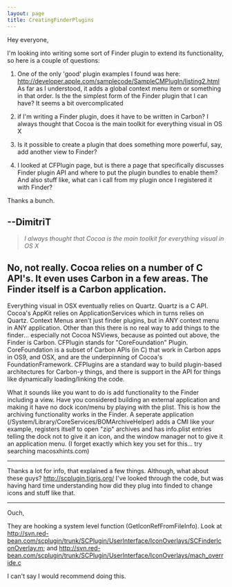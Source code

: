 ```yaml
---
layout: page
title: CreatingFinderPlugins
---
```


Hey everyone,

I'm looking into writing some sort of Finder plugin to extend its functionality, so here is a couple of questions:

1) One of the only 'good' plugin examples I found was here:
http://developer.apple.com/samplecode/SampleCMPlugIn/listing2.html
As far as I understood, it adds a global context menu item or something in that order. Is the the simplest form of the Finder plugin that I can have? It seems a bit overcomplicated

2) if I'm writing a Finder plugin, does it have to be written in Carbon? I always thought that Cocoa is the main toolkit for everything visual in OS X
3) Is it possible to create a plugin that does something more powerful, say, add another view to Finder?

4) I looked at CFPlugin page, but is there a page that specifically discusses Finder plugin API and where to put the plugin bundles to enable them? And also stuff like, what can i call from my plugin once I registered it with Finder?


Thanks a bunch.

--DimitriT
----
> *I always thought that Cocoa is the main toolkit for everything visual in OS X*

No, not really. Cocoa relies on a number of C API's. It even uses Carbon in a few areas. The Finder itself is a Carbon application.
----

Everything visual in OSX eventually relies on Quartz.  Quartz is a C API.  Cocoa's AppKit relies on ApplicationServices which in turns relies on Quartz.  Context Menus aren't just finder plugins, but in ANY context menu in ANY application.  Other than this there is no real way to add things to the finder... especially not Cocoa NSViews, because as pointed out above, the Finder is Carbon.  CFPlugin stands for "CoreFoundation" Plugin.  CoreFoundation is a subset of Carbon APIs (in C) that work in Carbon apps in OS9, and OSX, and are the underpinning of Cocoa's FoundationFramework.  CFPlugins are a standard way to build plugin-based architectures for Carbon-y things, and there is support in the API for things like dynamically loading/linking the code. 

What it sounds like you want to do is add functionality to the Finder including a view.  Have you considered building an external application and making it have no dock icon/menu by playing with the plist.  This is how the archiving functionality works in the Finder.  A seperate application (/System/Library/CoreServices/BOMArchiveHelper) adds a CMI like your example, registers itself to open "zip" archives and has info.plist entries telling the dock not to give it an icon, and the window manager not to give it an application menu. (I forget exactly which key you set for this... try searching macosxhints.com)

----
Thanks a lot for info, that explained a few things. Although, what about these guys? http://scplugin.tigris.org/
I've looked through the code, but was having hard time understanding how did they plug into finded to change icons and stuff like that.

----
Ouch,

They are hooking a system level function (GetIconRefFromFileInfo). Look at http://svn.red-bean.com/scplugin/trunk/SCPlugin/UserInterface/IconOverlays/SCFinderIconOverlay.m; and http://svn.red-bean.com/scplugin/trunk/SCPlugin/UserInterface/IconOverlays/mach_override.c

I can't say I would recommend doing this.

